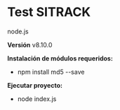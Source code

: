 <h1>Test SITRACK</h1>

node.js

<b>Versión</b> v8.10.0

<b>Instalación de módulos requeridos:</b>

+ npm install md5 --save

<b>Ejecutar proyecto:</b>

+ node index.js